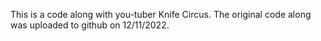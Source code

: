 This is a code along with you-tuber Knife Circus. The original code along was uploaded to github on 12/11/2022.